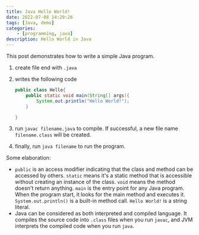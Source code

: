 ```yaml
---
title: Java Hello World!
date: 2022-07-08 14:29:26
tags: [Java, demo]
categories:
    - [programming, java]
description: Hello World in Java
---
```


This post demonstrates how to write a simple Java program.

1. create file end with `.java`
2. writes the following code

    ``` java
    public class Hello{
        public static void main(String[] args){
            System.out.println("Hello World!");
        }

    }
    ```

3. run `javac filename.java` to compile. If successful, a new file name `filename.class` will be created.
4. finally, run `java filename` to run the program.

Some elaboration:

- `public` is an access modifier indicating that the class and method can be accessed by others. `static` means it's a static method that is accessible without creating an instance of the class. `void` means the method doesn't return anything. `main` is the entry point for any Java program. When the program start, it looks for the main method and executes it. `System.out.println()` is a built-in method call. `Hello World!` is a string literal.
- Java can be considered as both interpreted and compiled language. It compiles the source code into `.class` files when you run `javac`, and JVM interprets the compiled code when you run `java`.
